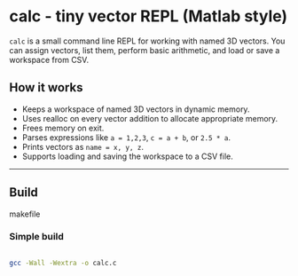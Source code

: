 # calc - tiny vector REPL (Matlab style)

`calc` is a small command line REPL for working with named 3D vectors. You can assign vectors, list them, perform basic arithmetic, and load or save a workspace from CSV.

## How it works
- Keeps a workspace of named 3D vectors in dynamic memory.
- Uses realloc on every vector addition to allocate appropriate memory.
- Frees memory on exit.
- Parses expressions like `a = 1,2,3`, `c = a + b`, or `2.5 * a`.
- Prints vectors as `name = x, y, z`.
- Supports loading and saving the workspace to a CSV file.

---

## Build
makefile

### Simple build
```bash

gcc -Wall -Wextra -o calc.c
